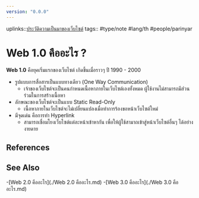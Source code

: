 ```yaml
---
version: "0.0.0"
---
```

uplinks::[ประวัติความเป็นมาของเว็บไซต์](./ประวัติความเป็นมาของเว็บไซต์.md)
tags:: #type/note #lang/th #people/parinyar
# Web 1.0 คืออะไร ?
**Web 1.0** คือยุคเริ่มแรกของเว็บไซต์ เกิดขึ้นเมื่อราวๆ ปี 1990 - 2000
- รูปแบบการสื่อสารเป็นแบบทางเดียว (One Way Communication)
	- เจ้าของเว็บไซต์จะเป็นคนกำหนดเนื้อหาภายในเว็บไซต์เองทั้งหมด ผู้ใช้งานไม่สามารถมีส่วนร่วมในการสร้างเนื้อหา
- ลักษณะของเว็บไซต์จะเป็นแบบ Static Read-Only
	- เนื้อหาภายในเว็บไซต์จะไม่เปลี่ยนแปลงเมื่อทำการร้องขอหน้าเว็บไซต์ใหม่
- มีจุดเด่น คือการทำ Hyperlink
	- สามารถเชื่อมโยงเว็บไซต์แต่ละหน้าเข้าหากัน เพื่อให้ผู้ใช้สามาถเข้าสู่หน้าเว็บไซต์อื่นๆ ได้อย่างงายดาย

## References

## See Also
-[Web 2.0 คืออะไร](./Web 2.0 คืออะไร.md)
-[Web 3.0 คืออะไร](./Web 3.0 คืออะไร.md)